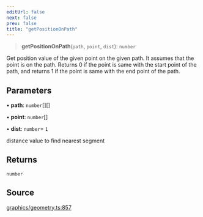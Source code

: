 ```yaml
---
editUrl: false
next: false
prev: false
title: "getPositionOnPath"
---
```


> **getPositionOnPath**(`path`, `point`, `dist`): `number`

Get position value of the given point on the given path.
It assumes that the point is on the path.
Returns 0 if the point is same with the start point of the path,
and returns 1 if the point is same with the end point of the path.

## Parameters

• **path**: `number`[][]

• **point**: `number`[]

• **dist**: `number`= `1`

distance value to find nearest segment

## Returns

`number`

## Source

[graphics/geometry.ts:857](https://github.com/dgmjs/dgmjs/blob/main/packages/core/src/graphics/geometry.ts#L857)
